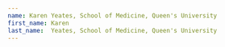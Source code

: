 ```yaml
---
name: Karen Yeates, School of Medicine, Queen's University
first_name: Karen
last_name:  Yeates, School of Medicine, Queen's University
---
```

